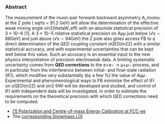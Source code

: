 ### Abstract

The measurement of the muon-pair forward-backward asymmetry A\_mumu at the Z pole ( sqrts = 91.2 GeV) will allow the determination of the effective weak mixing angle sin2(thetaW\_eff) with an absolute statistical precision of 3 × 10−6 [1]. A 3 × 10−5 relative statistical precision
on Aμμ just below (√s ∼ 88GeV) and just above (√s ∼ 94GeV) the Z pole also gives access FB
  to a direct determination of the QED coupling constant αQED(m2Z) with a similar statistical
accuracy, and with experimental uncertainties that can be kept well below this value. Such an
accuracy is an essential input to the new physics interpretation of precision electroweak data. A
limiting systematic uncertainty comes from **QED corrections** to the e+e− → μ+μ− process, and in
particular from the interference between initial- and final-state radiation (IFI), which modifies
very substantially (by a few %) the value of Aμμ . Experimental and phenomenological ways to FB
minimize the effect of IFI on αQED(m2Z) and sin2 θWl will be developed and studied, and control of IFI with independent data will be investigated, in order to estimate the requirements on the theoretical precision with which QED corrections need to be computed.

- [[1] Polarization and Centre-of-mass Energy Calibration at FCC-ee](https://arxiv.org/abs/1909.12245)
- The [corresponding Snowmass LOI](https://indico.cern.ch/event/951830/contributions/3998984/attachments/2095073/3521269/Lineshape_SNOWMASS21-EF4_EF5_Juan_Alcaraz-167.pdf)


